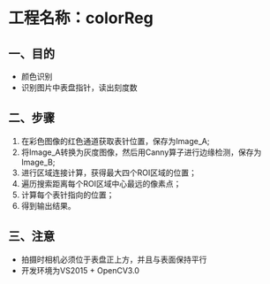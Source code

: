 # 工程名称：colorReg

## 一、目的
* 颜色识别
* 识别图片中表盘指针，读出刻度数

## 二、步骤
1. 在彩色图像的红色通道获取表针位置，保存为Image_A;  
2. 将Image_A转换为灰度图像，然后用Canny算子进行边缘检测，保存为Image_B;  
3. 进行区域连接计算，获得最大四个ROI区域的位置；  
4. 遍历搜索距离每个ROI区域中心最远的像素点；
5. 计算每个表针指向的位置；
6. 得到输出结果。

## 三、注意
-  拍摄时相机必须位于表盘正上方，并且与表面保持平行
-  开发环境为VS2015 + OpenCV3.0
